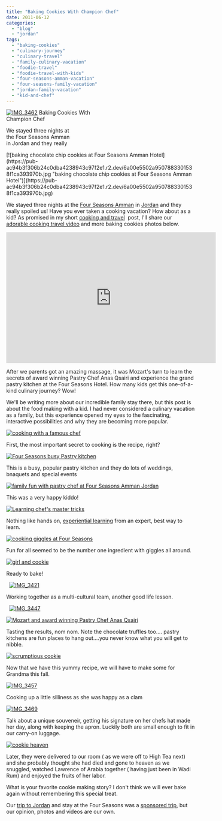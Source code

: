 ```yaml
---
title: "Baking Cookies With Champion Chef"
date: 2011-06-12
categories: 
  - "blog"
  - "jordan"
tags: 
  - "baking-cookies"
  - "culinary-journey"
  - "culinary-travel"
  - "family-culinary-vacation"
  - "foodie-travel"
  - "foodie-travel-with-kids"
  - "four-seasons-amman-vacation"
  - "four-seasons-family-vacation"
  - "jordan-family-vacation"
  - "kid-and-chef"
---
```


[![IMG_3462](https://pub-ac94b3f306b24c0dba4238943c97f2e1.r2.dev/6a00e5502a95078833014e890fe900970d.jpg "IMG_3462")](https://pub-ac94b3f306b24c0dba4238943c97f2e1.r2.dev/6a00e5502a95078833014e890fe900970d.jpg) Baking Cookies With  
Champion Chef

We stayed three nights at  
the Four Seasons Amman  
in Jordan and they really

<!--more--> [![baking chocolate chip cookies at Four Seasons Amman Hotel](https://pub-ac94b3f306b24c0dba4238943c97f2e1.r2.dev/6a00e5502a9507883301538f1ca393970b.jpg "baking chocolate chip cookies at Four Seasons Amman Hotel")](https://pub-ac94b3f306b24c0dba4238943c97f2e1.r2.dev/6a00e5502a9507883301538f1ca393970b.jpg)

We stayed three nights at the [Four Seasons Amman](http://www.fourseasons.com/amman/ "Four Seasons Amman") in [Jordan](http://soultravelers3new.local/2011/05/jordan-tourismsmartest-.html "jordan travel") and they really spoiled us! Have you ever taken a cooking vacation? How about as a kid? As promised in my short [cooking and travel](http://soultravelers3new.local/2011/06/cooking-at-four-seasons-amman.html#more "cooking and travel")  post, I'll share our [adorable cooking travel video](http://www.youtube.com/watch?v=CsCbJSnAhRs "adorable cooking travel video") and more baking cookies photos below.  
  

<iframe frameborder="0" height="349" src="http://www.youtube.com/embed/CsCbJSnAhRs?rel=0" width="560"></iframe>

  
  
After we parents got an amazing massage, it was Mozart's turn to learn the secrets of award winning Pastry Chef Anas Qsairi and experience the grand pastry kitchen at the Four Seasons Hotel. How many kids get this one-of-a-kind culinary journey? Wow!  
  
We'll be writing more about our incredible family stay there, but this post is about the food making with a kid. I had never considered a culinary vacation as a family, but this experience opened my eyes to the fascinating, interactive possibilities and why they are becoming more popular.  
  
[![cooking with  a famous chef](https://pub-ac94b3f306b24c0dba4238943c97f2e1.r2.dev/6a00e5502a95078833015432f018c1970c.jpg "cooking with  a famous chef")](https://pub-ac94b3f306b24c0dba4238943c97f2e1.r2.dev/6a00e5502a95078833015432f018c1970c.jpg)  
  
  
First, the most important secret to cooking is the recipe, right?  
  
[![Four Seasons busy Pastry kitchen](https://pub-ac94b3f306b24c0dba4238943c97f2e1.r2.dev/6a00e5502a95078833014e891008ab970d.jpg "Four Seasons busy Pastry kitchen")](https://pub-ac94b3f306b24c0dba4238943c97f2e1.r2.dev/6a00e5502a95078833014e891008ab970d.jpg)  
  
  
This is a busy, popular pastry kitchen and they do lots of weddings, bnaquets and special events  
  
[![family fun with pastry chef at Four Seasons Amman Jordan](https://pub-ac94b3f306b24c0dba4238943c97f2e1.r2.dev/6a00e5502a95078833015432f02827970c.jpg "family fun with pastry chef at Four Seasons Amman Jordan")](https://pub-ac94b3f306b24c0dba4238943c97f2e1.r2.dev/6a00e5502a95078833015432f02827970c.jpg)  
  
  
This was a very happy kiddo!  
  
[![Learning chef's master tricks](https://pub-ac94b3f306b24c0dba4238943c97f2e1.r2.dev/6a00e5502a95078833014e891019da970d.jpg "Learning chef's master tricks")](https://pub-ac94b3f306b24c0dba4238943c97f2e1.r2.dev/6a00e5502a95078833014e891019da970d.jpg)  
  
  
Nothing like hands on, [experiential learning](http://soultravelers3new.local/2010/04/family-travel-homeschool-education-global-students-lifestyle-design-location-independent-4hww-around.html "experiential learning during travel") from an expert, best way to learn.  
  
[![cooking giggles at Four Seasons](https://pub-ac94b3f306b24c0dba4238943c97f2e1.r2.dev/6a00e5502a9507883301538f1cd6c7970b.jpg "cooking giggles at Four Seasons")](https://pub-ac94b3f306b24c0dba4238943c97f2e1.r2.dev/6a00e5502a9507883301538f1cd6c7970b.jpg)  
  

Fun for all seemed to be the number one ingredient with giggles all around.  
  
[![girl and cookie](https://pub-ac94b3f306b24c0dba4238943c97f2e1.r2.dev/6a00e5502a95078833014e89101c5a970d.jpg "girl and cookie")](https://pub-ac94b3f306b24c0dba4238943c97f2e1.r2.dev/6a00e5502a95078833014e89101c5a970d.jpg)  
  
  
Ready to bake!

  [![IMG_3421](https://pub-ac94b3f306b24c0dba4238943c97f2e1.r2.dev/6a00e5502a95078833014e89101ecc970d.jpg "IMG_3421")](https://pub-ac94b3f306b24c0dba4238943c97f2e1.r2.dev/6a00e5502a95078833014e89101ecc970d.jpg)

Working together as a multi-cultural team, another good life lesson.

  [![IMG_3447](https://pub-ac94b3f306b24c0dba4238943c97f2e1.r2.dev/6a00e5502a95078833015432f03345970c.jpg "IMG_3447")](https://pub-ac94b3f306b24c0dba4238943c97f2e1.r2.dev/6a00e5502a95078833015432f03345970c.jpg)

[![Mozart and award winning Pastry Chef Anas Qsairi ](https://pub-ac94b3f306b24c0dba4238943c97f2e1.r2.dev/6a00e5502a95078833014e8910263b970d.jpg "Mozart and award winning Pastry Chef Anas Qsairi ")](https://pub-ac94b3f306b24c0dba4238943c97f2e1.r2.dev/6a00e5502a95078833014e8910263b970d.jpg)  
  
  
Tasting the results, nom nom. Note the chocolate truffles too.... pastry kitchens are fun places to hang out....you never know what you will get to nibble.  
  
[![scrumptious cookie](https://pub-ac94b3f306b24c0dba4238943c97f2e1.r2.dev/6a00e5502a9507883301538f1ce2ca970b.jpg "scrumptious cookie")](https://pub-ac94b3f306b24c0dba4238943c97f2e1.r2.dev/6a00e5502a9507883301538f1ce2ca970b.jpg)  
  
  
Now that we have this yummy recipe, we will have to make some for Grandma this fall.  
  
[![IMG_3457](https://pub-ac94b3f306b24c0dba4238943c97f2e1.r2.dev/6a00e5502a95078833014e89102aac970d.jpg "IMG_3457")](https://pub-ac94b3f306b24c0dba4238943c97f2e1.r2.dev/6a00e5502a95078833014e89102aac970d.jpg)

Cooking up a little silliness as she was happy as a clam  
  
[![IMG_3469](https://pub-ac94b3f306b24c0dba4238943c97f2e1.r2.dev/6a00e5502a95078833015432f03caa970c.jpg "IMG_3469")](https://pub-ac94b3f306b24c0dba4238943c97f2e1.r2.dev/6a00e5502a95078833015432f03caa970c.jpg)

Talk about a unique souveneir, getting his signature on her chefs hat made her day, along with keeping the apron. Luckily both are small enough to fit in our carry-on luggage.  
  
[![cookie heaven](https://pub-ac94b3f306b24c0dba4238943c97f2e1.r2.dev/6a00e5502a95078833015432f04005970c.jpg "cookie heaven")](https://pub-ac94b3f306b24c0dba4238943c97f2e1.r2.dev/6a00e5502a95078833015432f04005970c.jpg)  
  
  
Later, they were delivered to our room ( as we were off to High Tea next) and she probably thought she had died and gone to heaven as we snuggled, watched Lawrence of Arabia together ( having just been in Wadi Rum) and enjoyed the fruits of her labor.  
  
What is your favorite cookie making story? I don't think we will ever bake again without remembering this special treat.  
  
Our [trip to Jordan](http://soultravelers3new.local/2011/05/jordan-tourismsmartest-.html "trip to jordan") and stay at the Four Seasons was a [sponsored trip](http://www.visitjordan.com/ "jordan tourism"), but our opinion, photos and videos are our own.
